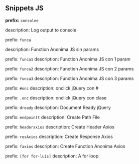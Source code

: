 ## Snippets JS

**prefix:**  `consolee`

description: Log output to console


prefix:  `funca`

description: Function Anonima JS sin params


prefix: `funca1`
description: Function Anonima JS con 1 param

prefix: `funca2`
description: Function Anonima JS con 2 params

prefix: `funca3`
description: Function Anonima JS con 3 params

prefix: `#onc`
description: onclick jQuery con #

prefix: `.onc`
description: onclick jQuery con clase

prefix: `dready`
description: Document Ready jQuery

prefix: `endpointt`
description: Create Path File

prefix: `headeraxios`
description: Create Header Axios

prefix: `resAxios`
description: Create Response Axios

prefix: `faxios`
description: Create Function Anonima Axios

prefix: `[for for-luis]`
description: A for loop.

